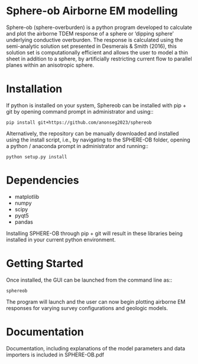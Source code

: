 Sphere-ob Airborne EM modelling 
====

Sphere-ob (sphere-overburden) is a python program developed to calculate and plot the airborne TDEM response of a sphere or ‘dipping sphere’ underlying conductive overburden. 
The response is calculated using the semi-analytic solution set presented in Desmerais & Smith (2016), this solution set is computationally efficient and allows the user to model a thin sheet in addition to a sphere, by artificially restricting current flow to parallel planes within an anisotropic sphere.

Installation
====

If python is installed on your system, Sphereob can be installed with pip + git by opening command prompt in administrator and using::

	pip install git+https://github.com/anonseg2023/sphereob

Alternatively, the repository can be manually downloaded and installed using the install script, i.e., by navigating to the SPHERE-OB folder, opening a python / anaconda prompt in administrator and running::

	python setup.py install


Dependencies
====

* matplotlib
* numpy
* scipy
* pyqt5
* pandas

Installing SPHERE-OB through pip + git will result in these libraries being installed in your current python environment.

Getting Started
====

Once installed, the GUI can be launched from the command line as::

	sphereob

The program will launch and the user can now begin plotting airborne EM responses for varying survey configurations and geologic models.

Documentation
====

Documentation, including explanations of the model parameters and data importers is included in SPHERE-OB.pdf
